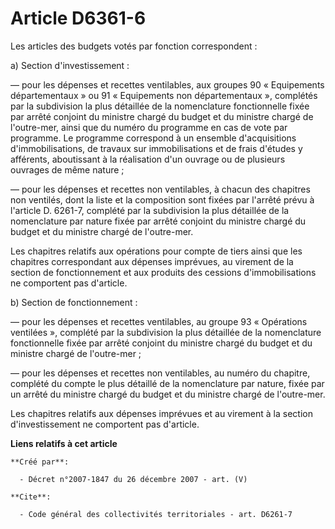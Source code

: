 # Article D6361-6

Les articles des budgets votés par fonction correspondent : 

a) Section d'investissement : 

― pour les dépenses et recettes ventilables, aux groupes 90 « Equipements départementaux » ou 91 « Equipements non
départementaux », complétés par la subdivision la plus détaillée de la nomenclature fonctionnelle fixée par arrêté conjoint
du ministre chargé du budget et du ministre chargé de l'outre-mer, ainsi que du numéro du programme en cas de vote par
programme. Le programme correspond à un ensemble d'acquisitions d'immobilisations, de travaux sur immobilisations et de frais
d'études y afférents, aboutissant à la réalisation d'un ouvrage ou de plusieurs ouvrages de même nature ; 

― pour les dépenses et recettes non ventilables, à chacun des chapitres non ventilés, dont la liste et la composition sont
fixées par l'arrêté prévu à l'article D. 6261-7, complété par la subdivision la plus détaillée de la nomenclature par nature
fixée par arrêté conjoint du ministre chargé du budget et du ministre chargé de l'outre-mer. 

Les chapitres relatifs aux opérations pour compte de tiers ainsi que les chapitres correspondant aux dépenses imprévues, au
virement de la section de fonctionnement et aux produits des cessions d'immobilisations ne comportent pas d'article. 

b) Section de fonctionnement : 

― pour les dépenses et recettes ventilables, au groupe 93 « Opérations ventilées », complété par la subdivision la plus
détaillée de la nomenclature fonctionnelle fixée par arrêté conjoint du ministre chargé du budget et du ministre chargé de
l'outre-mer ; 

― pour les dépenses et recettes non ventilables, au numéro du chapitre, complété du compte le plus détaillé de la
nomenclature par nature, fixée par un arrêté du ministre chargé du budget et du ministre chargé de l'outre-mer. 

Les chapitres relatifs aux dépenses imprévues et au virement à la section d'investissement ne comportent pas d'article.

**Liens relatifs à cet article**

	**Créé par**:

	  - Décret n°2007-1847 du 26 décembre 2007 - art. (V)

	**Cite**:

	  - Code général des collectivités territoriales - art. D6261-7

